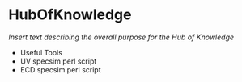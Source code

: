 # HubOfKnowledge
*Insert text describing the overall purpose for the Hub of Knowledge*

 - Useful Tools
  - UV specsim perl script
  - ECD specsim perl script
